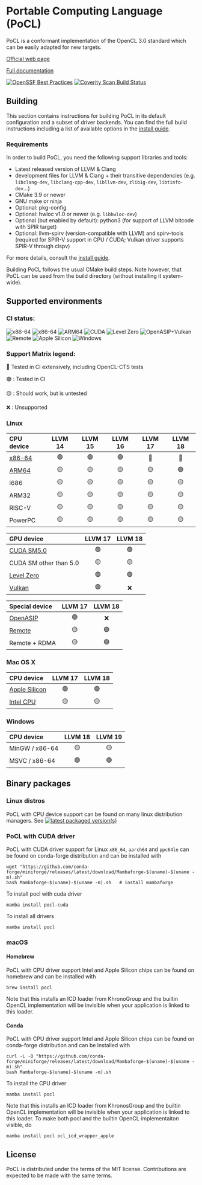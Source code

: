# Portable Computing Language (PoCL)

PoCL is a conformant implementation of the OpenCL 3.0
standard which can be easily adapted for new targets.

[Official web page](http://portablecl.org)

[Full documentation](http://portablecl.org/docs/html/)

[![OpenSSF Best Practices](https://www.bestpractices.dev/projects/9499/badge)](https://www.bestpractices.dev/projects/9499)
[![Coverity Scan Build Status](https://scan.coverity.com/projects/30739/badge.svg)](https://scan.coverity.com/projects/pocl-pocl)

## Building

This section contains instructions for building PoCL in its default
configuration and a subset of driver backends. You can find the full build
instructions including a list of available options
in the [install guide](http://portablecl.org/docs/html/install.html).

### Requirements

In order to build PoCL, you need the following support libraries and
tools:

  * Latest released version of LLVM & Clang
  * development files for LLVM & Clang + their transitive dependencies
    (e.g. `libclang-dev`, `libclang-cpp-dev`, `libllvm-dev`, `zlib1g-dev`,
    `libtinfo-dev`...)
  * CMake 3.9 or newer
  * GNU make or ninja
  * Optional: pkg-config
  * Optional: hwloc v1.0 or newer (e.g. `libhwloc-dev`)
  * Optional (but enabled by default): python3 (for support of LLVM bitcode with SPIR target)
  * Optional: llvm-spirv (version-compatible with LLVM) and spirv-tools
    (required for SPIR-V support in CPU / CUDA; Vulkan driver supports SPIR-V through clspv)

For more details, consult the [install guide](http://portablecl.org/docs/html/install.html).

Building PoCL follows the usual CMake build steps. Note however, that PoCL
can be used from the build directory (without installing it system-wide).

## Supported environments

### CI status:

![x86-64](https://github.com/pocl/pocl/actions/workflows/build_linux_gh.yml/badge.svg?event=push&branch=main)
![x86-64](https://github.com/pocl/pocl/actions/workflows/build_linux.yml/badge.svg?event=push&branch=main)
![ARM64](https://github.com/pocl/pocl/actions/workflows/build_arm64.yml/badge.svg?event=push&branch=main)
![CUDA](https://github.com/pocl/pocl/actions/workflows/build_cuda.yml/badge.svg?event=push&branch=main)
![Level Zero](https://github.com/pocl/pocl/actions/workflows/build_level0.yml/badge.svg?event=push&branch=main)
![OpenASIP+Vulkan](https://github.com/pocl/pocl/actions/workflows/build_openasip_vulkan.yml/badge.svg?event=push&branch=main)
![Remote](https://github.com/pocl/pocl/actions/workflows/build_remote.yml/badge.svg?event=push&branch=main)
![Apple Silicon](https://github.com/pocl/pocl/actions/workflows/build_macos.yml/badge.svg?event=push&branch=main)
![Windows](https://github.com/pocl/pocl/actions/workflows/build_msvc.yml/badge.svg?event=push&branch=main)

### Support Matrix legend:

:large_orange_diamond: Tested in CI extensively, including OpenCL-CTS tests

:green_circle: : Tested in CI

:yellow_circle: : Should work, but is untested

:x: : Unsupported

### Linux

| CPU device  |     LLVM 14    |     LLVM 15    |     LLVM 16     |     LLVM 17    |     LLVM 18     |
|:------------|:--------------:|:---------------:|:--------------:|:---------------:|:---------------:|
| [x86-64](https://github.com/pocl/pocl/actions/workflows/build_linux_gh.yml) | :green_circle: | :green_circle:  | :green_circle: | :large_orange_diamond: | :large_orange_diamond: |
| [ARM64](https://github.com/pocl/pocl/actions/workflows/build_arm64.yml) | :yellow_circle: | :yellow_circle: |:yellow_circle: | :yellow_circle: | :green_circle:  |
| i686    | :yellow_circle: | :yellow_circle: | :yellow_circle: | :yellow_circle: | :yellow_circle: |
| ARM32   | :yellow_circle: | :yellow_circle: | :yellow_circle: | :yellow_circle: | :yellow_circle: |
| RISC-V  | :yellow_circle: | :yellow_circle: | :yellow_circle: | :yellow_circle: | :yellow_circle: |
| PowerPC | :yellow_circle: | :yellow_circle: | :yellow_circle: | :yellow_circle: | :yellow_circle: |

| GPU device  |     LLVM 17    |     LLVM 18     |
|:------------|:--------------:|:---------------:|
| [CUDA SM5.0](https://github.com/pocl/pocl/actions/workflows/build_cuda.yml) | :green_circle: | :green_circle: |
| CUDA SM other than 5.0  | :yellow_circle: | :yellow_circle: |
| [Level Zero](https://github.com/pocl/pocl/actions/workflows/build_level0.yml) | :green_circle: | :green_circle: |
| [Vulkan](https://github.com/pocl/pocl/actions/workflows/build_openasip_vulkan.yml) | :green_circle: | :x: |

| Special device |    LLVM 17    |     LLVM 18     |
|:---------------|:-------------:|:---------------:|
| [OpenASIP](https://github.com/pocl/pocl/actions/workflows/build_openasip_vulkan.yml) | :green_circle: | :x:            |
| [Remote](https://github.com/pocl/pocl/actions/workflows/build_remote.yml) | :yellow_circle: | :green_circle:  |
| Remote + RDMA  | :yellow_circle: | :green_circle:  |


### Mac OS X

| CPU device  |     LLVM 17    |     LLVM 18     |
|:------------|:--------------:|:---------------:|
| [Apple Silicon](https://github.com/pocl/pocl/actions/workflows/build_macos.yml) | :green_circle: | :green_circle:  |
| [Intel CPU](https://github.com/pocl/pocl/actions/workflows/build_macos.yml) | :yellow_circle: | :yellow_circle:  |

### Windows

| CPU device  |     LLVM 18    |  LLVM 19        |
|:------------|:--------------:|:---------------:|
| MinGW / x86-64   | :yellow_circle: | :yellow_circle:  |
| MSVC / x86-64   | :green_circle: | :green_circle:  |


## Binary packages

### Linux distros

PoCL with CPU device support can be found on many linux distribution managers.
See [![latest packaged version(s)](https://repology.org/badge/latest-versions/pocl.svg)](https://repology.org/project/pocl/versions)

### PoCL with CUDA driver

PoCL with CUDA driver support for Linux `x86_64`, `aarch64` and `ppc64le`
can be found on conda-forge distribution and can be installed with

    wget "https://github.com/conda-forge/miniforge/releases/latest/download/Mambaforge-$(uname)-$(uname -m).sh"
    bash Mambaforge-$(uname)-$(uname -m).sh   # install mambaforge

To install pocl with cuda driver

    mamba install pocl-cuda

To install all drivers

    mamba install pocl

### macOS

#### Homebrew

PoCL with CPU driver support Intel and Apple Silicon chips can be
found on homebrew and can be installed with

    brew install pocl

Note that this installs an ICD loader from KhronoGroup and the builtin
OpenCL implementation will be invisible when your application is linked
to this loader.

#### Conda

PoCL with CPU driver support Intel and Apple Silicon chips
can be found on conda-forge distribution and can be installed with

    curl -L -O "https://github.com/conda-forge/miniforge/releases/latest/download/Mambaforge-$(uname)-$(uname -m).sh"
    bash Mambaforge-$(uname)-$(uname -m).sh

To install the CPU driver

    mamba install pocl

Note that this installs an ICD loader from KhronosGroup and the builtin
OpenCL implementation will be invisible when your application is linked
to this loader. To make both pocl and the builtin OpenCL implementaiton
visible, do

    mamba install pocl ocl_icd_wrapper_apple

## License

PoCL is distributed under the terms of the MIT license. Contributions are expected
to be made with the same terms.
